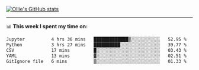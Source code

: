<!--
**icedpanda/icedpanda** is a ✨ _special_ ✨ repository because its `README.md` (this file) appears on your GitHub profile.

Here are some ideas to get you started:

- 🔭 I’m currently working on ...
- 🌱 I’m currently learning ...
- 👯 I’m looking to collaborate on ...
- 🤔 I’m looking for help with ...
- 💬 Ask me about ...
- 📫 How to reach me: ...
- 😄 Pronouns: ...
- ⚡ Fun fact: ...
-->
[![Ollie's GitHub stats](https://github-readme-stats-icedpanda.vercel.app/api?username=icedpanda&count_private=true&show_icons=true)](https://github.com/icedpanda)

---
📊 **This week I spent my time on:**
<!--START_SECTION:waka-->

```txt
Jupyter          4 hrs 36 mins   █████████████▒░░░░░░░░░░░   52.95 %
Python           3 hrs 27 mins   ██████████░░░░░░░░░░░░░░░   39.77 %
CSV              17 mins         █░░░░░░░░░░░░░░░░░░░░░░░░   03.43 %
YAML             13 mins         ▓░░░░░░░░░░░░░░░░░░░░░░░░   02.51 %
GitIgnore file   6 mins          ▒░░░░░░░░░░░░░░░░░░░░░░░░   01.33 %
```

<!--END_SECTION:waka-->

